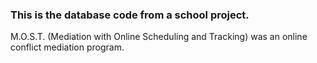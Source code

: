 ### This is the database code from a school project. 

M.O.S.T. (Mediation with Online Scheduling and Tracking) was an online conflict mediation program.
